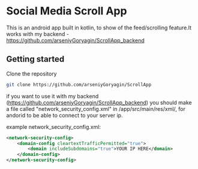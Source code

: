 # Social Media Scroll App

This is an android app built in kotlin, to show of the feed/scrolling feature.It works with my backend - https://github.com/arseniyGoryagin/ScrollApp_backend

## Getting started

Clone the repository

```bash
git clone https://github.com/arseniyGoryagin/ScrollApp
```

if you want to use it with my backend (https://github.com/arseniyGoryagin/ScrollApp_backend) you should make a file called "network_security_config.xml" in /app/src/main/res/xml/, for andorid to be able to connect to your server ip.

example network_security_config.xml:

```xml
<network-security-config>
    <domain-config cleartextTrafficPermitted="true">
        <domain includeSubdomains="true">YOUR IP HERE</domain>
    </domain-config>
</network-security-config>
```
